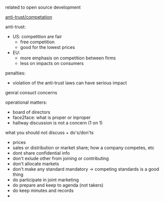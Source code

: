 related to open source development

[anti-trust/competation](https://www.linuxfoundation.org/webinars/antitrust-laws-and-open-technology-project-participation?hsLang=en)

anti-trust:
- US: competition are fair
    - free competition
    - good for the lowest prices
- EU: 
    - more emphasis on competition between firms
    - less on impacts on consumers

penalties:
- violation of the anti-trust laws can have serious impact

genral consuct concerns

operational matters:
- board of directors
- face2face: what is proper or inproper
- hallway discussion is not a concern (1 on 1)

what you should not discuss + do's/don'ts
- prices
- sales or distribution or market share; how a company competes, etc
- dont share confidential info
- don't exlude other from joining or contributing
- don't allocate markets
- don't make any standard mandatory -> competing standards is a good thing
- do participate in joint marketing
- do prepare and keep to agenda (not takers)
- do keep minutes and records
- 